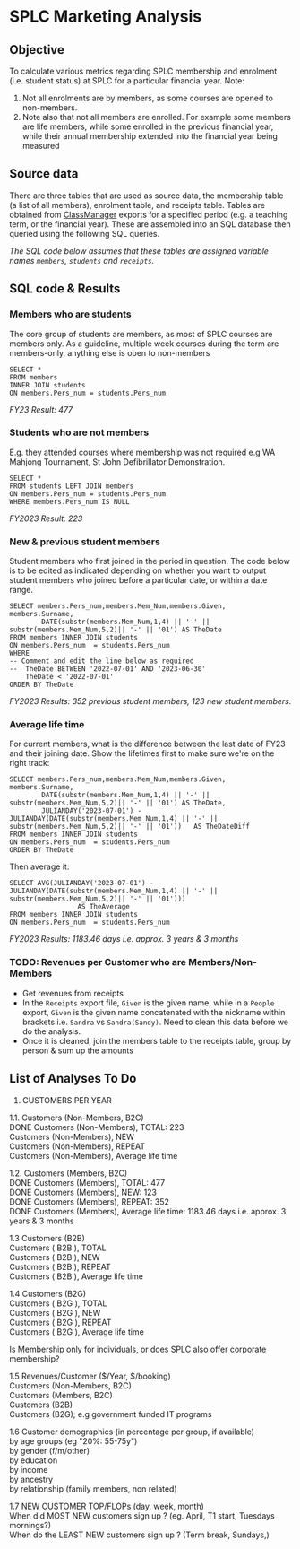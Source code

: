 # SPLC Marketing Analysis

## Objective
To calculate various metrics regarding SPLC membership and enrolment (i.e. student status) at SPLC for a particular financial year. Note:

1. Not all enrolments are by members, as some courses are opened to non-members.
2. Note also that not all members are enrolled. For example some members are life members, while some enrolled in the previous financial year, while their annual membership extended into the financial year being measured

## Source data
There are three tables that are used as source data, the membership table (a list of all members), enrolment table, and receipts table. Tables are obtained from [ClassManager](http://classmanager.com.au) exports for a specified period (e.g. a teaching term, or the financial year). These are assembled into an SQL database then queried using the following SQL queries.

*The SQL code below assumes that these tables are assigned variable names `members`, `students` and `receipts`.*

## SQL code & Results

### Members who are students
The core group of students are members, as most of SPLC courses are members only. As a guideline, multiple week courses during the term are members-only, anything else is open to non-members

```
SELECT *
FROM members
INNER JOIN students
ON members.Pers_num = students.Pers_num
```
*FY23 Result: 477*

### Students who are not members
E.g. they attended courses where membership was not required e.g WA Mahjong Tournament, St John Defibrillator Demonstration.

```
SELECT *
FROM students LEFT JOIN members
ON members.Pers_num = students.Pers_num
WHERE members.Pers_num IS NULL
```
*FY2023 Result: 223*

### New & previous student members
Student members who first joined in the period in question. The code below is to be edited as indicated depending on whether you want to output student members who joined before a particular date, or within a date range.

```
SELECT members.Pers_num,members.Mem_Num,members.Given, members.Surname,
        DATE(substr(members.Mem_Num,1,4) || '-' || substr(members.Mem_Num,5,2)|| '-' || '01') AS TheDate   
FROM members INNER JOIN students
ON members.Pers_num  = students.Pers_num
WHERE
-- Comment and edit the line below as required
--  TheDate BETWEEN '2022-07-01' AND '2023-06-30'
    TheDate < '2022-07-01'
ORDER BY TheDate
```
*FY2023 Results: 352 previous student members, 123 new student members.*

### Average life time
For current members, what is the difference between the last date of FY23 and their joining date. Show the lifetimes first to make sure we're on the right track:

```
SELECT members.Pers_num,members.Mem_Num,members.Given, members.Surname,
        DATE(substr(members.Mem_Num,1,4) || '-' || substr(members.Mem_Num,5,2)|| '-' || '01') AS TheDate,
		JULIANDAY('2023-07-01') - JULIANDAY(DATE(substr(members.Mem_Num,1,4) || '-' || substr(members.Mem_Num,5,2)|| '-' || '01'))   AS TheDateDiff
FROM members INNER JOIN students
ON members.Pers_num  = students.Pers_num
ORDER BY TheDate
```

Then average it:

```
SELECT AVG(JULIANDAY('2023-07-01') - JULIANDAY(DATE(substr(members.Mem_Num,1,4) || '-' || substr(members.Mem_Num,5,2)|| '-' || '01'))) 
                 AS TheAverage
FROM members INNER JOIN students
ON members.Pers_num  = students.Pers_num
```


*FY2023 Results: 1183.46 days i.e. approx. 3 years & 3 months*

### TODO: Revenues per Customer who are Members/Non-Members

* Get revenues from receipts
* In the `Receipts` export file, `Given` is the given name, while in a `People` export, `Given` is the given name concatenated with the nickname within brackets i.e. `Sandra` vs `Sandra(Sandy)`. Need to clean this data before we do the analysis.
* Once it is cleaned, join the members table to the receipts table, group by person & sum up the amounts

## List of Analyses To Do

1. CUSTOMERS PER YEAR

1.1. Customers (Non-Members, B2C)  
DONE Customers (Non-Members), TOTAL: 223  
Customers (Non-Members), NEW  
Customers (Non-Members), REPEAT  
Customers (Non-Members), Average life time

1.2. Customers (Members, B2C)  
DONE Customers (Members), TOTAL: 477  
DONE Customers (Members), NEW: 123  
DONE Customers (Members), REPEAT: 352  
DONE Customers (Members), Average life time: 1183.46 days i.e. approx. 3 years & 3 months  

1.3 Customers (B2B)  
Customers ( B2B  ), TOTAL  
Customers ( B2B  ), NEW  
Customers ( B2B  ), REPEAT  
Customers ( B2B  ), Average life time  

1.4 Customers (B2G)  
Customers ( B2G  ), TOTAL  
Customers ( B2G  ), NEW  
Customers ( B2G  ), REPEAT  
Customers ( B2G  ), Average life time  

Is Membership only for individuals, or does SPLC also offer corporate membership?

1.5 Revenues/Customer  ($/Year, $/booking)  
Customers (Non-Members, B2C)  
Customers (Members, B2C)  
Customers (B2B)  
Customers (B2G); e.g government funded IT programs

1.6 Customer demographics (in percentage per group, if available)  
by age groups (eg "20%: 55-75y")  
by gender (f/m/other)  
by education  
by income  
by ancestry  
by relationship (family members, non related)

1.7 NEW CUSTOMER TOP/FLOPs (day, week, month)  
When did MOST NEW customers sign up ? (eg. April, T1 start, Tuesdays mornings?)  
When do the LEAST NEW customers sign up ? (Term break, Sundays,)  
